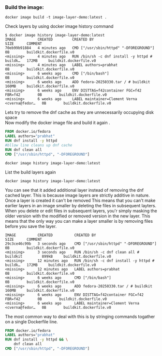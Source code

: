 ### Build the image:

```shell
docker image build -t image-layer-demo:latest .

```

Check layers by using docker image history command 

```shell
$ docker image history image-layer-demo:latest
IMAGE          CREATED         CREATED BY                                      SIZE      COMMENT
70eb99b91884   4 minutes ago   CMD ["/usr/sbin/httpd" "-DFOREGROUND"]          0B        buildkit.dockerfile.v0
<missing>      4 minutes ago   RUN /bin/sh -c dnf install -y httpd # buildk…   172MB     buildkit.dockerfile.v0
<missing>      4 minutes ago   LABEL authors=prabhat                           0B        buildkit.dockerfile.v0
<missing>      6 weeks ago     CMD ["/bin/bash"]                               0B        buildkit.dockerfile.v0
<missing>      6 weeks ago     ADD fedora-20250330.tar / # buildkit            160MB     buildkit.dockerfile.v0
<missing>      6 weeks ago     ENV DISTTAG=f42container FGC=f42 FBR=f42        0B        buildkit.dockerfile.v0
<missing>      6 weeks ago     LABEL maintainer=Clement Verna <cverna@fedor…   0B        buildkit.dockerfile.v0
```

Lets try to remove the dnf cache as they are unnecessarily occupying disk space  
Now modify the docker image file and build it again . 

```dockerfile
FROM docker.io/fedora
LABEL authors="prabhat"
RUN dnf install -y httpd
#bllow line cleans up dnf cache
RUN dnf clean all
CMD ["/usr/sbin/httpd", "-DFOREGROUND"]
```

```shell
docker image history image-layer-demo:latest
```

List the build layers  again 

```shell
docker image history image-layer-demo:latest
```
You can see that it added additional layer instead of removing the dnf cached layer.
This is because image layers are strictly additive in nature. Once a layer is created it can't be removed
This means that you can't make earlier layers in an image smaller by deleting the files in subsequent layters. 
When you delete or edit files in subsequent layers, you'r simply masking the older version with the modified 
or removed version in the new layer. 
This means that the only way you can make a layer smaller is by removing files before you save the layer. 

```text
IMAGE          CREATED          CREATED BY                                      SIZE      COMMENT
29c3ce46c99b   3 seconds ago    CMD ["/usr/sbin/httpd" "-DFOREGROUND"]          0B        buildkit.dockerfile.v0
<missing>      3 seconds ago    RUN /bin/sh -c dnf clean all # buildkit         899kB     buildkit.dockerfile.v0
<missing>      12 minutes ago   RUN /bin/sh -c dnf install -y httpd # buildk…   172MB     buildkit.dockerfile.v0
<missing>      12 minutes ago   LABEL authors=prabhat                           0B        buildkit.dockerfile.v0
<missing>      6 weeks ago      CMD ["/bin/bash"]                               0B        buildkit.dockerfile.v0
<missing>      6 weeks ago      ADD fedora-20250330.tar / # buildkit            160MB     buildkit.dockerfile.v0
<missing>      6 weeks ago      ENV DISTTAG=f42container FGC=f42 FBR=f42        0B        buildkit.dockerfile.v0
<missing>      6 weeks ago      LABEL maintainer=Clement Verna <cverna@fedor…   0B        buildkit.dockerfile.v0

```

The most common way to deal with this is by stringing commands togather on a single Dockerfile line.

```dockerfile
FROM docker.io/fedora
LABEL authors="prabhat"
RUN dnf install -y httpd && \
    dnf clean all
CMD ["/usr/sbin/httpd", "-DFOREGROUND"]
```